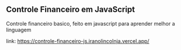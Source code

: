 ## Controle Financeiro em JavaScript

Controle financeiro basico, feito em javascript para aprender melhor a linguagem

link: https://controle-financeiro-js.iranolincolnja.vercel.app/
